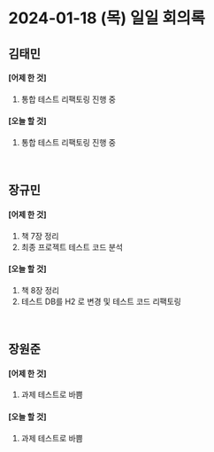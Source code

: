 # 2024-01-18 (목) 일일 회의록

## 김태민

#### [어제 한 것]

1. 통합 테스트 리팩토링 진행 중

#### [오늘 할 것]

1. 통합 테스트 리팩토링 진행 중

<br>

## 장규민

#### [어제 한 것]

1. 책 7장 정리
2. 최종 프로젝트 테스트 코드 분석

#### [오늘 할 것]

1. 책 8장 정리
2. 테스트 DB를 H2 로 변경 및 테스트 코드 리팩토링

<br>

## 장원준

#### [어제 한 것]

1. 과제 테스트로 바쁨

#### [오늘 할 것]

1. 과제 테스트로 바쁨
